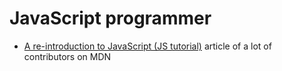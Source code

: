 JavaScript programmer
=====================

* [A re-introduction to JavaScript (JS tutorial)](https://developer.mozilla.org/en-US/docs/Web/JavaScript/A_re-introduction_to_JavaScript)
  article of a lot of contributors on MDN
